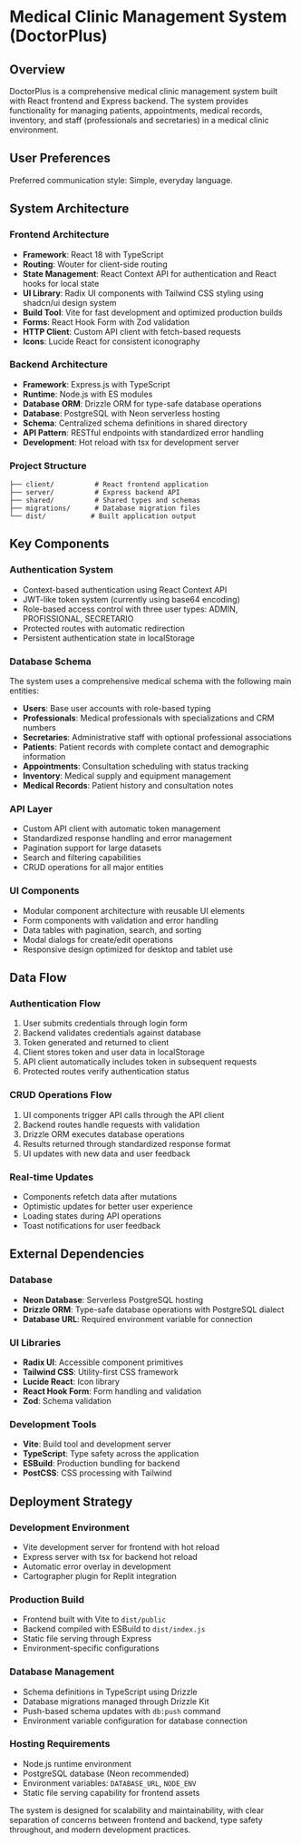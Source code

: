 # Medical Clinic Management System (DoctorPlus)

## Overview

DoctorPlus is a comprehensive medical clinic management system built with React frontend and Express backend. The system provides functionality for managing patients, appointments, medical records, inventory, and staff (professionals and secretaries) in a medical clinic environment.

## User Preferences

Preferred communication style: Simple, everyday language.

## System Architecture

### Frontend Architecture
- **Framework**: React 18 with TypeScript
- **Routing**: Wouter for client-side routing
- **State Management**: React Context API for authentication and React hooks for local state
- **UI Library**: Radix UI components with Tailwind CSS styling using shadcn/ui design system
- **Build Tool**: Vite for fast development and optimized production builds
- **Forms**: React Hook Form with Zod validation
- **HTTP Client**: Custom API client with fetch-based requests
- **Icons**: Lucide React for consistent iconography

### Backend Architecture
- **Framework**: Express.js with TypeScript
- **Runtime**: Node.js with ES modules
- **Database ORM**: Drizzle ORM for type-safe database operations
- **Database**: PostgreSQL with Neon serverless hosting
- **Schema**: Centralized schema definitions in shared directory
- **API Pattern**: RESTful endpoints with standardized error handling
- **Development**: Hot reload with tsx for development server

### Project Structure
```
├── client/          # React frontend application
├── server/          # Express backend API
├── shared/          # Shared types and schemas
├── migrations/      # Database migration files
└── dist/           # Built application output
```

## Key Components

### Authentication System
- Context-based authentication using React Context API
- JWT-like token system (currently using base64 encoding)
- Role-based access control with three user types: ADMIN, PROFISSIONAL, SECRETARIO
- Protected routes with automatic redirection
- Persistent authentication state in localStorage

### Database Schema
The system uses a comprehensive medical schema with the following main entities:
- **Users**: Base user accounts with role-based typing
- **Professionals**: Medical professionals with specializations and CRM numbers
- **Secretaries**: Administrative staff with optional professional associations
- **Patients**: Patient records with complete contact and demographic information
- **Appointments**: Consultation scheduling with status tracking
- **Inventory**: Medical supply and equipment management
- **Medical Records**: Patient history and consultation notes

### API Layer
- Custom API client with automatic token management
- Standardized response handling and error management
- Pagination support for large datasets
- Search and filtering capabilities
- CRUD operations for all major entities

### UI Components
- Modular component architecture with reusable UI elements
- Form components with validation and error handling
- Data tables with pagination, search, and sorting
- Modal dialogs for create/edit operations
- Responsive design optimized for desktop and tablet use

## Data Flow

### Authentication Flow
1. User submits credentials through login form
2. Backend validates credentials against database
3. Token generated and returned to client
4. Client stores token and user data in localStorage
5. API client automatically includes token in subsequent requests
6. Protected routes verify authentication status

### CRUD Operations Flow
1. UI components trigger API calls through the API client
2. Backend routes handle requests with validation
3. Drizzle ORM executes database operations
4. Results returned through standardized response format
5. UI updates with new data and user feedback

### Real-time Updates
- Components refetch data after mutations
- Optimistic updates for better user experience
- Loading states during API operations
- Toast notifications for user feedback

## External Dependencies

### Database
- **Neon Database**: Serverless PostgreSQL hosting
- **Drizzle ORM**: Type-safe database operations with PostgreSQL dialect
- **Database URL**: Required environment variable for connection

### UI Libraries
- **Radix UI**: Accessible component primitives
- **Tailwind CSS**: Utility-first CSS framework
- **Lucide React**: Icon library
- **React Hook Form**: Form handling and validation
- **Zod**: Schema validation

### Development Tools
- **Vite**: Build tool and development server
- **TypeScript**: Type safety across the application
- **ESBuild**: Production bundling for backend
- **PostCSS**: CSS processing with Tailwind

## Deployment Strategy

### Development Environment
- Vite development server for frontend with hot reload
- Express server with tsx for backend hot reload
- Automatic error overlay in development
- Cartographer plugin for Replit integration

### Production Build
- Frontend built with Vite to `dist/public`
- Backend compiled with ESBuild to `dist/index.js`
- Static file serving through Express
- Environment-specific configurations

### Database Management
- Schema definitions in TypeScript using Drizzle
- Database migrations managed through Drizzle Kit
- Push-based schema updates with `db:push` command
- Environment variable configuration for database connection

### Hosting Requirements
- Node.js runtime environment
- PostgreSQL database (Neon recommended)
- Environment variables: `DATABASE_URL`, `NODE_ENV`
- Static file serving capability for frontend assets

The system is designed for scalability and maintainability, with clear separation of concerns between frontend and backend, type safety throughout, and modern development practices.